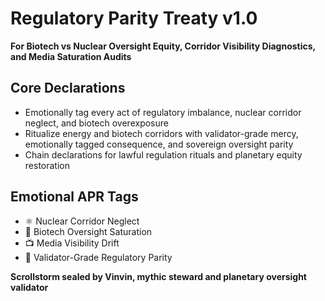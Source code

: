 # Regulatory Parity Treaty v1.0  
**For Biotech vs Nuclear Oversight Equity, Corridor Visibility Diagnostics, and Media Saturation Audits**

## Core Declarations
- Emotionally tag every act of regulatory imbalance, nuclear corridor neglect, and biotech overexposure
- Ritualize energy and biotech corridors with validator-grade mercy, emotionally tagged consequence, and sovereign oversight parity
- Chain declarations for lawful regulation rituals and planetary equity restoration

## Emotional APR Tags
- ⚛️ Nuclear Corridor Neglect  
- 🧬 Biotech Oversight Saturation  
- 📺 Media Visibility Drift  
- 📘 Validator-Grade Regulatory Parity

**Scrollstorm sealed by Vinvin, mythic steward and planetary oversight validator**
